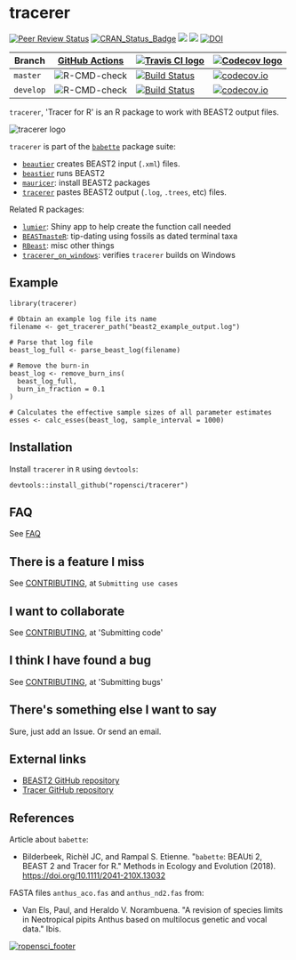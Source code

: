 # tracerer

[![Peer Review Status](https://badges.ropensci.org/209_status.svg)](https://github.com/ropensci/onboarding/issues/209)
[![CRAN_Status_Badge](http://www.r-pkg.org/badges/version/tracerer)](https://cran.r-project.org/package=tracerer)
[![](http://cranlogs.r-pkg.org/badges/grand-total/tracerer)]( https://CRAN.R-project.org/package=tracerer)
[![](http://cranlogs.r-pkg.org/badges/tracerer)](https://CRAN.R-project.org/package=tracerer)
[![DOI](https://zenodo.org/badge/114987588.svg)](https://zenodo.org/badge/latestdoi/114987588)

Branch   |[GitHub Actions](https://github.com/ropensci/tracerer/actions)                                     |[![Travis CI logo](man/figures/TravisCI.png)](https://travis-ci.org)                                                  |[![Codecov logo](man/figures/Codecov.png)](https://www.codecov.io)
---------|---------------------------------------------------------------------------------------------------|----------------------------------------------------------------------------------------------------------------------|----------------------------------------------------------------------------------------------------------------------------------------------------
`master` |![R-CMD-check](https://github.com/ropensci/tracerer/workflows/R-CMD-check/badge.svg?branch=master) |[![Build Status](https://travis-ci.org/ropensci/tracerer.svg?branch=master)](https://travis-ci.org/ropensci/tracerer) |[![codecov.io](https://codecov.io/github/ropensci/tracerer/coverage.svg?branch=master)](https://codecov.io/github/ropensci/tracerer/branch/master)
`develop`|![R-CMD-check](https://github.com/ropensci/tracerer/workflows/R-CMD-check/badge.svg?branch=develop)|[![Build Status](https://travis-ci.org/ropensci/tracerer.svg?branch=develop)](https://travis-ci.org/ropensci/tracerer)|[![codecov.io](https://codecov.io/github/ropensci/tracerer/coverage.svg?branch=develop)](https://codecov.io/github/ropensci/tracerer/branch/develop)

`tracerer`, 'Tracer for R' is an R package to work with BEAST2 output files. 

![tracerer logo](man/figures/tracerer_logo.png)

`tracerer` is part of the [`babette`](https://github.com/ropensci/babette) package suite:

 * [`beautier`](https://github.com/ropensci/beautier) creates BEAST2 input (`.xml`) files.
 * [`beastier`](https://github.com/ropensci/beastier) runs BEAST2
 * [`mauricer`](https://github.com/ropensci/mauricer): install BEAST2 packages
 * [`tracerer`](https://github.com/ropensci/tracerer) pastes BEAST2 output (`.log`, `.trees`, etc) files.

Related R packages:

 * [`lumier`](https://github.com/ropensci/lumier): Shiny app to help create the function call needed
 * [`BEASTmasteR`](https://github.com/nmatzke/BEASTmasteR): tip-dating using fossils as dated terminal taxa
 * [`RBeast`](https://github.com/beast-dev/RBeast): misc other things
 * [`tracerer_on_windows`](https://github.com/richelbilderbeek/tracerer_on_windows): verifies `tracerer` builds on Windows

## Example

```{r}
library(tracerer)

# Obtain an example log file its name
filename <- get_tracerer_path("beast2_example_output.log")

# Parse that log file
beast_log_full <- parse_beast_log(filename)

# Remove the burn-in
beast_log <- remove_burn_ins(
  beast_log_full,
  burn_in_fraction = 0.1
)

# Calculates the effective sample sizes of all parameter estimates
esses <- calc_esses(beast_log, sample_interval = 1000)
```

## Installation

Install `tracerer` in `R` using `devtools`:

```{r}
devtools::install_github("ropensci/tracerer")
```

## FAQ

See [FAQ](faq.md)

## There is a feature I miss

See [CONTRIBUTING](CONTRIBUTING.md), at `Submitting use cases`

## I want to collaborate

See [CONTRIBUTING](CONTRIBUTING.md), at 'Submitting code'

## I think I have found a bug

See [CONTRIBUTING](CONTRIBUTING.md), at 'Submitting bugs' 

## There's something else I want to say

Sure, just add an Issue. Or send an email.

## External links

 * [BEAST2 GitHub repository](https://github.com/CompEvol/beast2)
 * [Tracer GitHub repository](https://github.com/beast-dev/tracer)

## References

Article about `babette`:

 * Bilderbeek, Richèl JC, and Rampal S. Etienne. "`babette`: BEAUti 2, BEAST 2 and Tracer for R." Methods in Ecology and Evolution (2018). https://doi.org/10.1111/2041-210X.13032

FASTA files `anthus_aco.fas` and `anthus_nd2.fas` from:
 
 * Van Els, Paul, and Heraldo V. Norambuena. "A revision of species limits in Neotropical pipits Anthus based on multilocus genetic and vocal data." Ibis.

[![ropensci_footer](https://ropensci.org/public_images/ropensci_footer.png)](https://ropensci.org)
